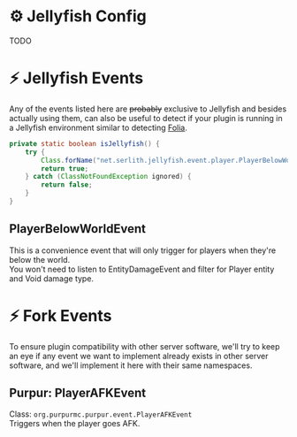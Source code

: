 
# ⚙️ Jellyfish Config
TODO

# ⚡ Jellyfish Events
Any of the events listed here are ~~probably~~ exclusive to Jellyfish and besides actually using them,
can also be useful to detect if your plugin is running in a Jellyfish environment similar to detecting [Folia](https://docs.papermc.io/paper/dev/folia-support).
```java
private static boolean isJellyfish() {
    try {
        Class.forName("net.serlith.jellyfish.event.player.PlayerBelowWorldEvent");
        return true;
    } catch (ClassNotFoundException ignored) {
        return false;
    }
}
```

## PlayerBelowWorldEvent
This is a convenience event that will only trigger for players when they're below the world. \
You won't need to listen to EntityDamageEvent and filter for Player entity and Void damage type.

# ⚡ Fork Events
To ensure plugin compatibility with other server software, we'll try to keep an eye if any event we want to implement
already exists in other server software, and we'll implement it here with their same namespaces.

## Purpur: PlayerAFKEvent
Class: `org.purpurmc.purpur.event.PlayerAFKEvent` \
Triggers when the player goes AFK.
